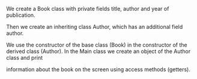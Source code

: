 We create a Book class with private fields title, author and year of publication.

Then we create an inheriting class Author, which has an additional field author.

We use the constructor of the base class (Book) in the constructor of the derived class (Author). In the Main class we create an object of the Author class and print

information about the book on the screen using access methods (getters).

